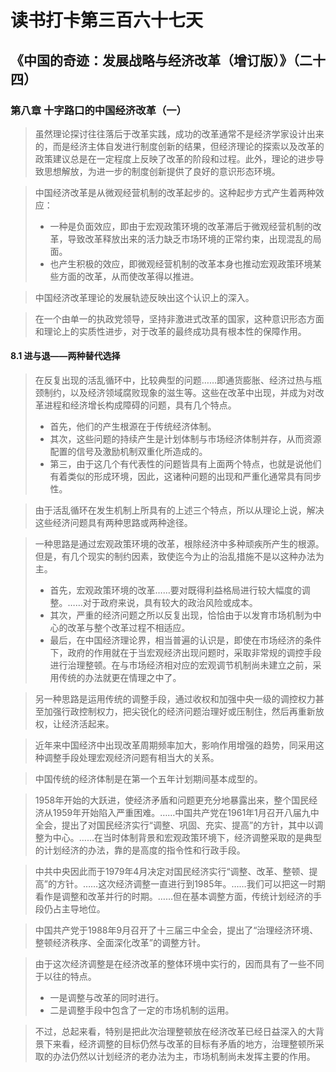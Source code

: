 读书打卡第三百六十七天
===
《中国的奇迹：发展战略与经济改革（增订版）》（二十四）
---

### 第八章 十字路口的中国经济改革（一）

> 虽然理论探讨往往落后于改革实践，成功的改革通常不是经济学家设计出来的，而是经济主体自发进行制度创新的结果，但经济理论的探索以及改革的政策建议总是在一定程度上反映了改革的阶段和过程。此外，理论的进步导致思想解放，为进一步的制度创新提供了良好的意识形态环境。

> 中国经济改革是从微观经营机制的改革起步的。这种起步方式产生着两种效应：
> * 一种是负面效应，即由于宏观政策环境的改革滞后于微观经营机制的改革，导致改革释放出来的活力缺乏市场环境的正常约束，出现混乱的局面。
> * 也产生积极的效应，即微观经营机制的改革本身也推动宏观政策环境某些方面的改革，从而使改革得以推进。

> 中国经济改革理论的发展轨迹反映出这个认识上的深入。

> 在一个由单一的执政党领导，坚持非激进式改革的国家，这种意识形态方面和理论上的实质性进步，对于改革的最终成功具有根本性的保障作用。

#### 8.1 进与退——两种替代选择

> 在反复出现的活乱循环中，比较典型的问题……即通货膨胀、经济过热与瓶颈制约，以及经济领域腐败现象的滋生等。这些在改革中出现，并成为对改革进程和经济增长构成障碍的问题，具有几个特点。
> * 首先，他们的产生根源在于传统经济体制。
> * 其次，这些问题的持续产生是计划体制与市场经济体制并存，从而资源配置的信号及激励机制双重化所造成的。
> * 第三，由于这几个有代表性的问题皆具有上面两个特点，也就是说他们有着类似的形成环境，因此，这诸种问题的出现和严重化通常具有同步性。

> 由于活乱循环在发生机制上所具有的上述三个特点，所以从理论上说，解决这些经济问题具有两种思路或两种途径。

> 一种思路是通过宏观政策环境的改革，根除经济中多种顽疾所产生的根源。但是，有几个现实的制约因素，致使迄今为止的治乱措施不是以这种办法为主。
> * 首先，宏观政策环境的改革……要对既得利益格局进行较大幅度的调整。……对于政府来说，具有较大的政治风险或成本。
> * 其次，严重的经济问题之所以反复出现，恰恰由于以发育市场机制为中心的改革与整个改革过程不相适应。
> * 最后，在中国经济理论界，相当普遍的认识是，即使在市场经济的条件下，政府的作用就在于当宏观经济出现问题时，采取非常规的调控手段进行治理整顿。在与市场经济相对应的宏观调节机制尚未建立之前，采用传统的办法就更在情理之中了。

> 另一种思路是运用传统的调整手段，通过收权和加强中央一级的调控权力甚至加强行政控制权力，把尖锐化的经济问题治理好或压制住，然后再重新放权，让经济活起来。

> 近年来中国经济中出现改革周期频率加大，影响作用增强的趋势，同采用这种调整手段处理宏观经济问题有相当大的关系。

> 中国传统的经济体制是在第一个五年计划期间基本成型的。

> 1958年开始的大跃进，使经济矛盾和问题更充分地暴露出来，整个国民经济从1959年开始陷入严重困难。……中国共产党在1961年1月召开八届九中全会，提出了对国民经济实行“调整、巩固、充实、提高”的方针，其中以调整为中心。……在当时体制背景和宏观政策环境下，经济调整采取的是典型的计划经济的办法，靠的是高度的指令性和行政手段。

> 中共中央因此而于1979年4月决定对国民经济实行“调整、改革、整顿、提高”的方针。……这次经济调整一直进行到1985年。……我们可以把这一时期看作是调整和改革并行的时期。……但在基本调整方面，传统计划经济的手段仍占主导地位。

> 中国共产党于1988年9月召开了十三届三中全会，提出了“治理经济环境、整顿经济秩序、全面深化改革”的调整方针。

> 由于这次经济调整是在经济改革的整体环境中实行的，因而具有了一些不同于以往的特点。
> * 一是调整与改革的同时进行。
> * 二是调整手段中包含了一定的市场机制的运用。

> 不过，总起来看，特别是把此次治理整顿放在经济改革已经日益深入的大背景下来看，经济调整的目标仍然与改革的目标有矛盾的地方，治理整顿所采取的办法仍然以计划经济的老办法为主，市场机制尚未发挥主要的作用。